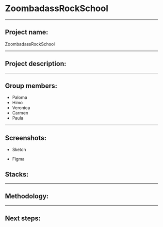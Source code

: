 # ZoombadassRockSchool
***
## Project name: 
ZoombadassRockSchool

***
## Project description:

***
## Group members:

  * Paloma
  * Himo
  * Veronica 
  * Carmen 
  * Paula 
  
***
## Screenshots:

* Sketch

* Figma


## Stacks:

***
## Methodology:

***
## Next steps:
